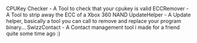 CPUKey Checker - A Tool to check that your cpukey is valid
ECCRemover - A Tool to strip away the ECC of a Xbox 360 NAND
UpdateHelper - A Update helper, basically a tool you can call to remove and replace your program binary...
SwizzContact - A Contact management tool i made for a friend quite some time ago :)